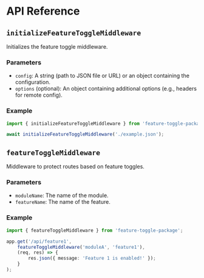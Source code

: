 # API Reference

## `initializeFeatureToggleMiddleware`

Initializes the feature toggle middleware.

### Parameters

- `config`: A string (path to JSON file or URL) or an object containing the configuration.
- `options` (optional): An object containing additional options (e.g., headers for remote config).

### Example

```typescript
import { initializeFeatureToggleMiddleware } from 'feature-toggle-package';

await initializeFeatureToggleMiddleware('./example.json');
```

## `featureToggleMiddleware`

Middleware to protect routes based on feature toggles.

### Parameters

- `moduleName`: The name of the module.
- `featureName`: The name of the feature.

### Example

```typescript
import { featureToggleMiddleware } from 'feature-toggle-package';

app.get('/api/feature1', 
    featureToggleMiddleware('moduleA', 'feature1'),
    (req, res) => {
        res.json({ message: 'Feature 1 is enabled!' });
    }
);
```
